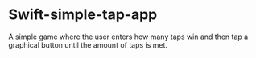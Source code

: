 # Swift-simple-tap-app
A simple game where the user enters how many taps win and then tap a graphical button until the amount of taps is met.
